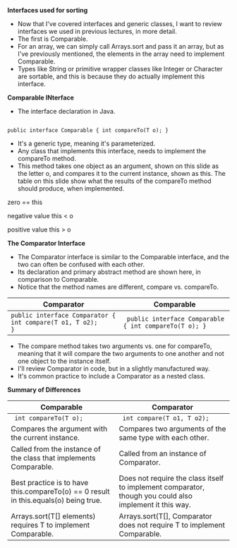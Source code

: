 **Interfaces used for sorting**
- Now that I've covered interfaces and generic classes, I want to review interfaces we used in previous lectures, in more detail. 
- The first is Comparable. 
- For an array, we can simply call Arrays.sort and pass it an array, but as I've previously mentioned, the elements in the array need to implement Comparable.
- Types like String or primitive wrapper classes like Integer or Character are sortable, and this is because they do actually implement this interface.

**Comparable INterface**
- The interface declaration in Java.

<code>
public interface Comparable<T> { int compareTo(T o); }
</code>

- It's a generic type, meaning it's parameterized. 
- Any class that implements this interface, needs to implement the compareTo method. 
- This method takes one object as an argument, shown on this slide as the letter o, and compares it to the current instance, shown as this.
  The table on this slide show what the results of the compareTo method should produce, when implemented.

zero == this

negative value this < o 

positive value this > o

**The Comparator Interface**
- The Comparator interface is similar to the Comparable interface, and the two can often be confused with each other. 
- Its declaration and primary abstract method are shown here, in comparison to Comparable. 
- Notice that the method names are different, compare vs. compareTo.

| Comparator                                                               | Comparable                                                            |
|--------------------------------------------------------------------------|-----------------------------------------------------------------------|
| <code>public interface Comparator<T> { int compare(T o1, T o2); }</code> | <code> public interface Comparable<T> { int compareTo(T o); } </code> |

- The compare method takes two arguments vs. one for compareTo, meaning that it will compare the two arguments to one another and not one object to the instance itself. 
- I'll review Comparator in code, but in a slightly manufactured way.
- It's common practice to include a Comparator as a nested class. 

**Summary of Differences**

| Comparable                                                                           | Comparator                                                                                              |
|--------------------------------------------------------------------------------------|---------------------------------------------------------------------------------------------------------|
| <code> int compareTo(T o); </code>                                                   | <code> int compare(T o1, T o2); </code>                                                                 |
| Compares the argument with the current instance.                                     | Compares two arguments of the same type with each other.                                                |
| Called from the instance of the class that implements Comparable.                    | Called from an instance of Comparator.                                                                  |
| Best practice is to have this.compareTo(o) == 0 result in this.equals(o) being true. | Does not require the class itself to implement comparator, though you could also implement it this way. |
| Arrays.sort(T[] elements) requires T to implement Comparable.                        | Arrays.sort(T[], Comparator<T> does not require T to implement Comparable.                              |
